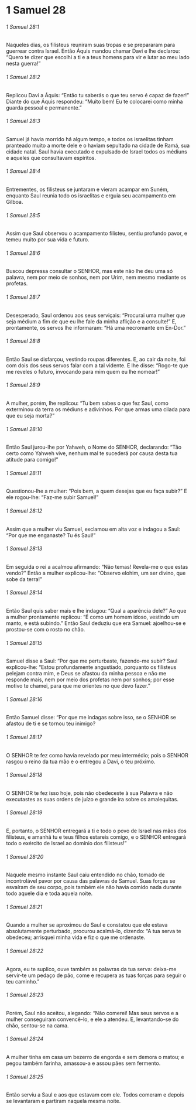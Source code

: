 # 1 Samuel 28

###### 1 Samuel 28:1

Naqueles dias, os filisteus reuniram suas tropas e se prepararam para guerrear contra Israel. Então Áquis mandou chamar Davi e lhe declarou: “Quero te dizer que escolhi a ti e a teus homens para vir e lutar ao meu lado nesta guerra!”

###### 1 Samuel 28:2

Replicou Davi a Áquis: “Então tu saberás o que teu servo é capaz de fazer!” Diante do que Áquis respondeu: “Muito bem! Eu te colocarei como minha guarda pessoal e permanente.”

###### 1 Samuel 28:3

Samuel já havia morrido há algum tempo, e todos os israelitas tinham pranteado muito a morte dele e o haviam sepultado na cidade de Ramá, sua cidade natal. Saul havia executado e expulsado de Israel todos os médiuns e aqueles que consultavam espíritos.

###### 1 Samuel 28:4

Entrementes, os filisteus se juntaram e vieram acampar em Suném, enquanto Saul reunia todo os israelitas e erguia seu acampamento em Gilboa.

###### 1 Samuel 28:5

Assim que Saul observou o acampamento filisteu, sentiu profundo pavor, e temeu muito por sua vida e futuro.

###### 1 Samuel 28:6

Buscou depressa consultar o SENHOR, mas este não lhe deu uma só palavra, nem por meio de sonhos, nem por Urim, nem mesmo mediante os profetas.

###### 1 Samuel 28:7

Desesperado, Saul ordenou aos seus serviçais: “Procurai uma mulher que seja médium a fim de que eu lhe fale da minha aflição e a consulte!” E, prontamente, os servos lhe informaram: “Há uma necromante em En-Dor.”

###### 1 Samuel 28:8

Então Saul se disfarçou, vestindo roupas diferentes. E, ao cair da noite, foi com dois dos seus servos falar com a tal vidente. E lhe disse: “Rogo-te que me reveles o futuro, invocando para mim quem eu lhe nomear!”

###### 1 Samuel 28:9

A mulher, porém, lhe replicou: “Tu bem sabes o que fez Saul, como exterminou da terra os médiuns e adivinhos. Por que armas uma cilada para que eu seja morta?”

###### 1 Samuel 28:10

Então Saul jurou-lhe por Yahweh, o Nome do SENHOR, declarando: “Tão certo como Yahweh vive, nenhum mal te sucederá por causa desta tua atitude para comigo!”

###### 1 Samuel 28:11

Questionou-lhe a mulher: “Pois bem, a quem desejas que eu faça subir?” E ele rogou-lhe: “Faz-me subir Samuel!”

###### 1 Samuel 28:12

Assim que a mulher viu Samuel, exclamou em alta voz e indagou a Saul: “Por que me enganaste? Tu és Saul!”

###### 1 Samuel 28:13

Em seguida o rei a acalmou afirmando: “Não temas! Revela-me o que estas vendo?” Então a mulher explicou-lhe: “Observo elohim, um ser divino, que sobe da terra!”

###### 1 Samuel 28:14

Então Saul quis saber mais e lhe indagou: “Qual a aparência dele?” Ao que a mulher prontamente replicou: “É como um homem idoso, vestindo um manto, e está subindo.” Então Saul deduziu que era Samuel: ajoelhou-se e prostou-se com o rosto no chão.

###### 1 Samuel 28:15

Samuel disse a Saul: “Por que me perturbaste, fazendo-me subir? Saul explicou-lhe: “Estou profundamente angustiado, porquanto os filisteus pelejam contra mim, e Deus se afastou da minha pessoa e não me responde mais, nem por meio dos profetas nem por sonhos; por esse motivo te chamei, para que me orientes no que devo fazer.”

###### 1 Samuel 28:16

Então Samuel disse: “Por que me indagas sobre isso, se o SENHOR se afastou de ti e se tornou teu inimigo?

###### 1 Samuel 28:17

O SENHOR te fez como havia revelado por meu intermédio; pois o SENHOR rasgou o reino da tua mão e o entregou a Davi, o teu próximo.

###### 1 Samuel 28:18

O SENHOR te fez isso hoje, pois não obedeceste à sua Palavra e não executastes as suas ordens de juízo e grande ira sobre os amalequitas.

###### 1 Samuel 28:19

E, portanto, o SENHOR entregará a ti e todo o povo de Israel nas mãos dos filisteus, e amanhã tu e teus filhos estareis comigo, e o SENHOR entregará todo o exército de Israel ao domínio dos filisteus!”

###### 1 Samuel 28:20

Naquele mesmo instante Saul caiu entendido no chão, tomado de incontrolável pavor por causa das palavras de Samuel. Suas forças se esvaíram de seu corpo, pois também ele não havia comido nada durante todo aquele dia e toda aquela noite.

###### 1 Samuel 28:21

Quando a mulher se aproximou de Saul e constatou que ele estava absolutamente perturbado, procurou acalmá-lo, dizendo: “A tua serva te obedeceu; arrisquei minha vida e fiz o que me ordenaste.

###### 1 Samuel 28:22

Agora, eu te suplico, ouve também as palavras da tua serva: deixa-me servir-te um pedaço de pão, come e recupera as tuas forças para seguir o teu caminho.”

###### 1 Samuel 28:23

Porém, Saul não aceitou, alegando: “Não comerei! Mas seus servos e a mulher conseguiram convencê-lo, e ele a atendeu. E, levantando-se do chão, sentou-se na cama.

###### 1 Samuel 28:24

A mulher tinha em casa um bezerro de engorda e sem demora o matou; e pegou também farinha, amassou-a e assou pães sem fermento.

###### 1 Samuel 28:25

Então serviu a Saul e aos que estavam com ele. Todos comeram e depois se levantaram e partiram naquela mesma noite.


